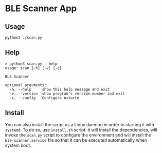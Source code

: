 # BLE Scanner App
## Usage
`python3 ./scan.py`

## Help
```
> python3 scan.py --help
usage: scan [-h] [-v] [-c]

BLE Scanner

optional arguments:
  -h, --help     show this help message and exit
  -v, --version  show program's version number and exit
  -c, --config   Configure Astarte
```

## Install

You can also install the script as a Linux daemon in order to starting it with `systemd`.
To do so, use `install.sh` script: it will install the dependencies, will invoke the `scan.py` script to configure the environment and will install the `ble-scanner.service` file so that it can be executed automatically when system boot.